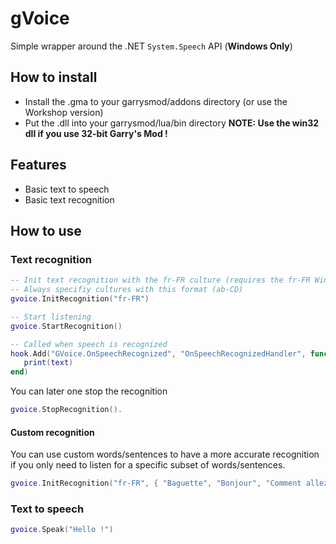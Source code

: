 gVoice
================

Simple wrapper around the .NET `System.Speech` API (**Windows Only**)

## How to install
- Install the .gma to your garrysmod/addons directory (or use the Workshop version)
- Put the .dll into your garrysmod/lua/bin directory
**NOTE: Use the win32 dll if you use 32-bit Garry's Mod !**

## Features
- Basic text to speech
- Basic text recognition

## How to use

### Text recognition

```lua
-- Init text recognition with the fr-FR culture (requires the fr-FR Windows language pack!)
-- Always specifiy cultures with this format (ab-CD)
gvoice.InitRecognition("fr-FR")

-- Start listening
gvoice.StartRecognition()

-- Called when speech is recognized
hook.Add("GVoice.OnSpeechRecognized", "OnSpeechRecognizedHandler", function(text)
   print(text)
end)

```

You can later one stop the recognition
```lua
gvoice.StopRecognition().
```

#### Custom recognition

You can use custom words/sentences to have a more accurate recognition if you only need to listen for a specific subset of words/sentences.
```lua
gvoice.InitRecognition("fr-FR", { "Baguette", "Bonjour", "Comment allez-vous ?" })
```

### Text to speech

```lua
gvoice.Speak("Hello !")
```

